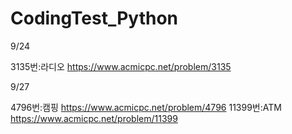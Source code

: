 # CodingTest_Python

9/24

3135번:라디오 https://www.acmicpc.net/problem/3135 

9/27

4796번:캠핑 https://www.acmicpc.net/problem/4796
11399번:ATM https://www.acmicpc.net/problem/11399

